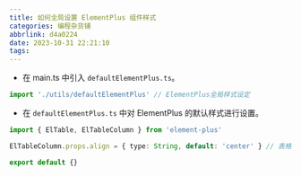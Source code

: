 ```yaml
---
title: 如何全局设置 ElementPlus 组件样式
categories: 编程杂货铺
abbrlink: d4a0224
date: 2023-10-31 22:21:10
tags:
---
```


- 在 main.ts 中引入 `defaultElementPlus.ts`。

```ts
import './utils/defaultElementPlus' // ElementPlus全局样式设定
```

- 在  `defaultElementPlus.ts`  中对 ElementPlus 的默认样式进行设置。

```ts
import { ElTable, ElTableColumn } from 'element-plus'

ElTableColumn.props.align = { type: String, default: 'center' } // 表格列默认居中

export default {}
```

